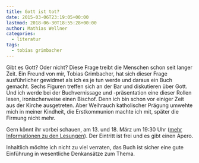 ```yaml
---
title: Gott ist tot?
date: 2015-03-06T23:19:05+00:00
lastmod: 2018-06-30T18:55:28+00:00
author: Mathias Wellner
categories:
  - literatur
tags:
  - tobias grimbacher
---
```

Gibt es Gott? Oder nicht? Diese Frage treibt die Menschen schon seit langer Zeit. Ein Freund von mir, Tobias Grimbacher, hat sich dieser Frage ausführlicher gewidmet als ich es je tun werde und daraus ein Buch gemacht. Sechs Figuren treffen sich an der Bar und diskutieren über Gott. Und ich werde bei der Buchvernissage und -präsentation eine dieser Rollen lesen, ironischerweise einen Bischof. Denn ich bin schon vor einiger Zeit aus der Kirche ausgetreten. Aber Weihrauch katholischer Prägung umwehte mich in meiner Kindheit, die Erstkommunion machte ich mit, später die Firmung nicht mehr. 

Gern könnt ihr vorbei schauen, am 13. und 18. März um 19:30 Uhr (<a href="http://die-aus-zuerich.ch/mediawiki/index.php?title=%C3%9Cber_dem_Wasser" title="Über dem Wasser" target="_blank">mehr Informationen zu den Lesungen</a>). Der Eintritt ist frei und es gibt einen Apero. 

Inhaltlich möchte ich nicht zu viel verraten, das Buch ist sicher eine gute Einführung in wesentliche Denkansätze zum Thema.